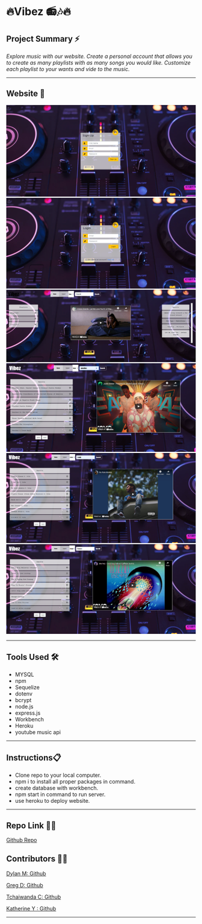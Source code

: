 # 🔥Vibez 📻🎶🔥 


## **Project Summary** ⚡️

_Explore music with our website. Create a personal account that allows you to create as many playlists with as many songs
you would like. Customize each playlist to your wants and vide to the music._

__________________________________________________________________________________________________________________________________________________


## **Website** 📸


![Screenshot 1](img/signuppage.png)
![Screenshot 1](img/loginpage.png)
![Screenshot 1](img/playlist.png)
![Screenshot 1](img/songs.png)
![Screenshot 1](img/artist.png)
![Screenshot 1](img/album.png)


___________________________________________________________________________________________________________________________________________________

## **Tools Used** 🛠️

* MYSQL
* npm
* Sequelize
* dotenv
* bcrypt
* node.js
* express.js
* Workbench
* Heroku
* youtube music api


___________________________________________________________________________________________________________________________________________________


## **Instructions**📋

* Clone repo to your local computer.
* npm i to install all proper packages in command.
* create database with workbench.
* npm start in command to run server.
* use heroku to deploy website.



___________________________________________________________________________________________________________________________________________________



## **Repo Link** 📎💡
[Github Repo](https://github.com/dmcaulay97/Vibez)

## **Contributors** 🧑‍💻

[Dylan M: Github](https://github.com/dmcaulay97)

[Greg D: Github](https://github.com/greggd1991)

[Tchaiwanda C: Github](https://github.com/TMC-glitch)

[Katherine Y : Github](https://github.com/katherineyoguez/vibez)




____________________________________________________________________________________________________________________